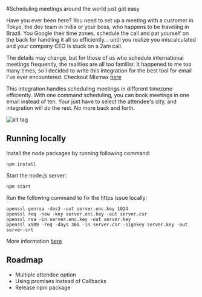 #Scheduling meetings around the world just got easy

Have you ever been here? You need to set up a meeting with a customer in Tokyo, the dev team in India or your boss, who happens to be traveling in Brazil. You Google their time zones, schedule the call and pat yourself on the back for handling it all so efficiently… until you realize you miscalculated and your company CEO is stuck on a 2am call.

The details may change, but for those of us who schedule international meetings frequently, the realities are all too familiar. It happened to me too many times, so I decided to write this integration for the best tool for email I've ever encountered. Checkout Mixmax [here](http://mixmax.com)

This integration handles scheduling meetings in different timezone efficiently. With one command scheduling, you can book meetings in one email instead of ten. Your just have to select the attendee's city, and integration will do the rest. No more back and forth.


![alt tag](http://g.recordit.co/94JvhQ91M7.gif)  

## Running locally
Install the node packages by running following command:
```
npm install
```   

Start the node.js server:
```
npm start
```    

Run the following command to fix the https issue locally:    
```
openssl genrsa -des3 -out server.enc.key 1024
openssl req -new -key server.enc.key -out server.csr
openssl rsa -in server.enc.key -out server.key
openssl x509 -req -days 365 -in server.csr -signkey server.key -out server.crt
```    
More information [here](http://www.sitepoint.com/how-to-use-ssltls-with-node-js/)     

## Roadmap
* Multiple attendee option
* Using promises instead of Callbacks
* Release npm package